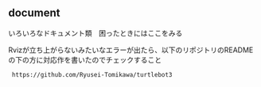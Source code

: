 ## document
いろいろなドキュメント類　困ったときにはここをみる

Rvizが立ち上がらないみたいなエラーが出たら、以下のリポジトリのREADMEの下の方に対応作を書いたのでチェックすること

  ```shell
   https://github.com/Ryusei-Tomikawa/turtlebot3
  ```
